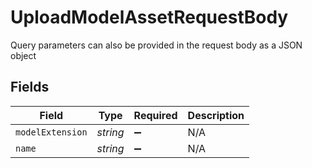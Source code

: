 # UploadModelAssetRequestBody

Query parameters can also be provided in the request body as a JSON object


## Fields

| Field              | Type               | Required           | Description        |
| ------------------ | ------------------ | ------------------ | ------------------ |
| `modelExtension`   | *string*           | :heavy_minus_sign: | N/A                |
| `name`             | *string*           | :heavy_minus_sign: | N/A                |